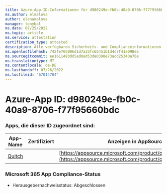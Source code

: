 ```yaml
---
title: Azure-App-ID-Informationen für d980249e-fb0c-40a9-8706-f77f95660bdc
ms.author: elmalova
author: elenamalova
manager: tonybal
ms.date: 07/25/2022
ms.topic: article
ms.service: attestation
certification_type: attested
description: Alle verfügbaren Sicherheits- und Complianceinformationen für d980249e-fb0c-40a9-8706-f77f95660bdc.
ms.openlocfilehash: 742fe705006d1d7a35fc65451b1d4c7f41a098e5
ms.sourcegitcommit: ee1611493dd5ad0ad53da0380e73acd25340a76e
ms.translationtype: MT
ms.contentlocale: de-DE
ms.lasthandoff: 07/26/2022
ms.locfileid: "67014704"
---
```

# <a name="azure-app-id-d980249e-fb0c-40a9-8706-f77f95660bdc"></a>Azure-App ID: d980249e-fb0c-40a9-8706-f77f95660bdc


### <a name="apps-associated-with-this-id"></a>Apps, die dieser ID zugeordnet sind:
| **App-Name** | **Zertifiziert** | **Anzeigen in AppSource** |
|--------------|---------------|-----------------------|
| [Quitch](../forward/WA200003683.md) |  | [https://appsource.microsoft.com/product/office/WA200003683](https://appsource.microsoft.com/product/office/WA200003683) |

### <a name="microsoft-365-app-compliance-status"></a>Microsoft 365 App Compliance-Status
- Herausgebernachweisstatus: Abgeschlossen
